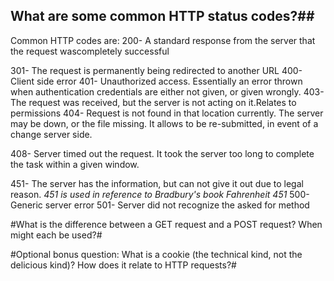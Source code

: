 ## What are some common HTTP status codes?##

Common HTTP codes are:
200- A standard response from the server that the request wascompletely successful

301- The request is permanently being redirected to another URL
400- Client side error
401- Unauthorized access.  Essentially an error thrown when authentication credentials are either not given, or given wrongly.
403- The request was received, but the server is not acting on it.Relates to permissions
404- Request is not found in that location currently.  The server may be down, or the file missing.  It allows to be re-submitted, in event of a change server side.

408- Server timed out the request.  It took the server too long to complete the task within a given window.

451- The server has the information, but can not give it out due to legal reason.  *451 is used in reference to Bradbury's book Fahrenheit 451*
500- Generic server error
501- Server did not recognize the asked for method

#What is the difference between a GET request and a POST request? When might each be used?#

#Optional bonus question: What is a cookie (the technical kind, not the delicious kind)? How does it relate to HTTP requests?#